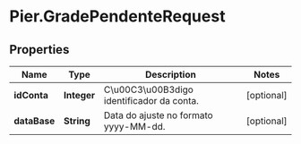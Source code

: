 # Pier.GradePendenteRequest

## Properties
Name | Type | Description | Notes
------------ | ------------- | ------------- | -------------
**idConta** | **Integer** | C\u00C3\u00B3digo identificador da conta. | [optional] 
**dataBase** | **String** | Data do ajuste no formato yyyy-MM-dd. | [optional] 


